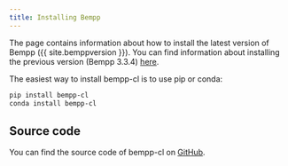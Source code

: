 ```yaml
---
title: Installing Bempp
---
```


The page contains information about how to install the latest version of Bempp ({{ site.bemppversion }}).
You can find information about installing the previous version (Bempp 3.3.4) [here](bempp334/installation.md).

The easiest way to install bempp-cl is to use pip or conda:

```bash
pip install bempp-cl
conda install bempp-cl
```

## Source code
You can find the source code of bempp-cl on [GitHub](https://github.com/bempp/bempp-cl).
